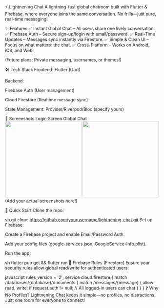 ⚡ Lightnening Chat
A lightning-fast global chatroom built with Flutter & Firebase, where everyone joins the same conversation. No frills—just pure, real-time messaging!

✨ Features
✅ Instant Global Chat – All users share one lively conversation.
✅ Firebase Auth – Secure sign-up/login with email/password.
✅ Real-Time Updates – Messages sync instantly via Firestore.
✅ Simple & Clean UI – Focus on what matters: the chat.
✅ Cross-Platform – Works on Android, iOS, and Web.

(Future plans: Private messaging, usernames, or themes!)

🛠 Tech Stack
Frontend: Flutter (Dart)

Backend:

Firebase Auth (User management)

Cloud Firestore (Realtime message sync)

State Management: Provider/Riverpod/Bloc (specify yours)

📸 Screenshots
Login Screen	Global Chat
<img src="screenshots/login.png" width="250">	<img src="screenshots/chat.png" width="250">
(Add your actual screenshots here!)

🚀 Quick Start
Clone the repo:

sh
git clone https://github.com/yourusername/lightnening-chat.git
Set up Firebase:

Create a Firebase project and enable Email/Password Auth.

Add your config files (google-services.json, GoogleService-Info.plist).

Run the app:

sh
flutter pub get && flutter run
🔐 Firebase Rules (Firestore)
Ensure your security rules allow global read/write for authenticated users:

javascript
rules_version = '2';
service cloud.firestore {
  match /databases/{database}/documents {
    match /messages/{message} {
      allow read, write: if request.auth != null; // All logged-in users can chat
    }
  }
}
❓ Why No Profiles?
Lightnening Chat keeps it simple—no profiles, no distractions. Just one room for everyone to connect!



